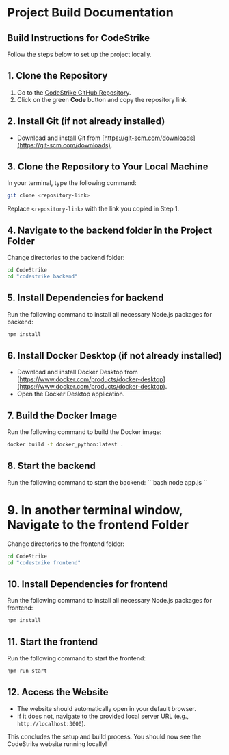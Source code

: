 # Project Build Documentation

## Build Instructions for CodeStrike

Follow the steps below to set up the project locally.

## 1. Clone the Repository
1. Go to the [CodeStrike GitHub Repository](https://github.com/craigbsch/CodeStrike).
2. Click on the green **Code** button and copy the repository link.

## 2. Install Git (if not already installed)
- Download and install Git from [https://git-scm.com/downloads](https://git-scm.com/downloads).

## 3. Clone the Repository to Your Local Machine
In your terminal, type the following command:
```bash
git clone <repository-link>
```
Replace `<repository-link>` with the link you copied in Step 1.

## 4. Navigate to the backend folder in the Project Folder
Change directories to the backend folder:
```bash
cd CodeStrike
cd "codestrike backend"
```

## 5. Install Dependencies for backend
Run the following command to install all necessary Node.js packages for backend:
```bash
npm install
```

## 6. Install Docker Desktop (if not already installed)
- Download and install Docker Desktop from [https://www.docker.com/products/docker-desktop](https://www.docker.com/products/docker-desktop).
- Open the Docker Desktop application.

## 7. Build the Docker Image
Run the following command to build the Docker image:
```bash
docker build -t docker_python:latest .
```

## 8. Start the backend
 Run the following command to start the backend:
    ```bash
    node app.js
    ``
# 9. In another terminal window, Navigate to the frontend Folder
Change directories to the frontend folder:
```bash
cd CodeStrike
cd "codestrike frontend"
```
## 10. Install Dependencies for frontend
Run the following command to install all necessary Node.js packages for frontend:
```bash
npm install
```
## 11. Start the frontend
 Run the following command to start the frontend:
 ```bash
npm run start
```

## 12. Access the Website
- The website should automatically open in your default browser.
- If it does not, navigate to the provided local server URL (e.g., `http://localhost:3000`).

This concludes the setup and build process. You should now see the CodeStrike website running locally!

